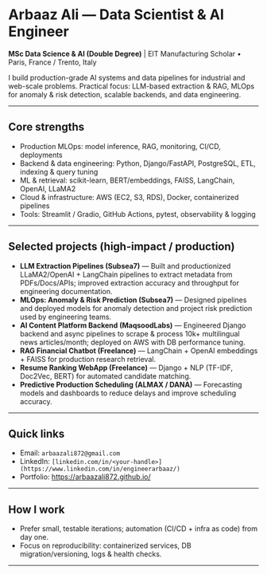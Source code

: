 # Arbaaz Ali — Data Scientist & AI Engineer
**MSc Data Science & AI (Double Degree)** | EIT Manufacturing Scholar • Paris, France / Trento, Italy 


I build production-grade AI systems and data pipelines for industrial and web-scale problems. Practical focus: LLM-based extraction & RAG, MLOps for anomaly & risk detection, scalable backends, and data engineering.

---

## Core strengths
- Production MLOps: model inference, RAG, monitoring, CI/CD, deployments  
- Backend & data engineering: Python, Django/FastAPI, PostgreSQL, ETL, indexing & query tuning  
- ML & retrieval: scikit-learn, BERT/embeddings, FAISS, LangChain, OpenAI, LLaMA2  
- Cloud & infrastructure: AWS (EC2, S3, RDS), Docker, containerized pipelines  
- Tools: Streamlit / Gradio, GitHub Actions, pytest, observability & logging

---

## Selected projects (high-impact / production)
- **LLM Extraction Pipelines (Subsea7)** — Built and productionized LLaMA2/OpenAI + LangChain pipelines to extract metadata from PDFs/Docs/APIs; improved extraction accuracy and throughput for engineering documentation.  
- **MLOps: Anomaly & Risk Prediction (Subsea7)** — Designed pipelines and deployed models for anomaly detection and project risk prediction used by engineering teams.  
- **AI Content Platform Backend (MaqsoodLabs)** — Engineered Django backend and async pipelines to scrape & process 10k+ multilingual news articles/month; deployed on AWS with DB performance tuning.  
- **RAG Financial Chatbot (Freelance)** — LangChain + OpenAI embeddings + FAISS for production research retrieval.  
- **Resume Ranking WebApp (Freelance)** — Django + NLP (TF-IDF, Doc2Vec, BERT) for automated candidate matching.  
- **Predictive Production Scheduling (ALMAX / DANA)** — Forecasting models and dashboards to reduce delays and improve scheduling accuracy.

---

## Quick links
- Email: `arbaazali872@gmail.com`  
- LinkedIn: `[linkedin.com/in/<your-handle>](https://www.linkedin.com/in/engineerarbaaz/)`  
- Portfolio: https://arbaazali872.github.io/

---

## How I work
- Prefer small, testable iterations; automation (CI/CD + infra as code) from day one.  
- Focus on reproducibility: containerized services, DB migration/versioning, logs & health checks.

---
